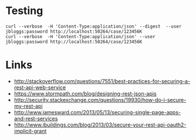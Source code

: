 Testing
=======

	curl --verbose  -H 'Content-Type:application/json' --digest  --user jbloggs:password http://localhost:50264/case/123456K
	curl --verbose  -H 'Content-Type:application/json' --user jbloggs:password http://localhost:50264/case/123456K

Links
=====

 * http://stackoverflow.com/questions/7551/best-practices-for-securing-a-rest-api-web-service
 * https://www.stormpath.com/blog/designing-rest-json-apis
 * http://security.stackexchange.com/questions/19930/how-do-i-secure-my-rest-api
 * http://www.jamesward.com/2013/05/13/securing-single-page-apps-and-rest-services
 * http://www.ibuildings.com/blog/2013/03/secure-your-rest-api-oauth2-implicit-grant

